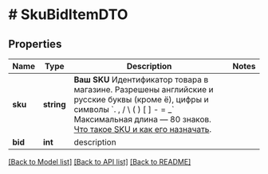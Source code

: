 # # SkuBidItemDTO

## Properties

Name | Type | Description | Notes
------------ | ------------- | ------------- | -------------
**sku** | **string** | **Ваш SKU**  Идентификатор товара в магазине. Разрешены английские и русские буквы (кроме ё), цифры и символы &#x60;. , / \\ ( ) [ ] - &#x3D; _&#x60;  Максимальная длина — 80 знаков.  [Что такое SKU и как его назначать](https://yandex.ru/support/marketplace/assortment/add/index.html#fields). |
**bid** | **int** | description |

[[Back to Model list]](../../README.md#models) [[Back to API list]](../../README.md#endpoints) [[Back to README]](../../README.md)
